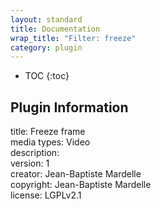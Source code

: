 ```yaml
---
layout: standard
title: Documentation
wrap_title: "Filter: freeze"
category: plugin
---
```

* TOC
{:toc}

## Plugin Information

title: Freeze frame  
media types:
Video  
description:   
version: 1  
creator: Jean-Baptiste Mardelle  
copyright: Jean-Baptiste Mardelle  
license: LGPLv2.1  

